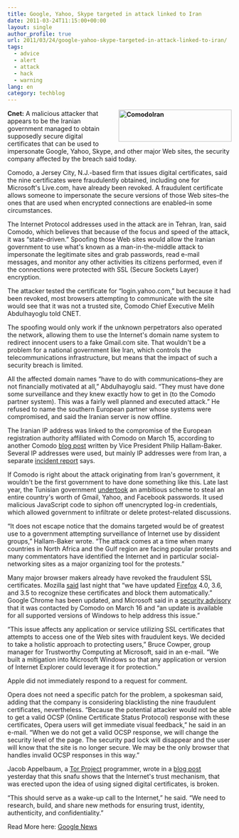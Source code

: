 ```yaml
---
title: Google, Yahoo, Skype targeted in attack linked to Iran
date: 2011-03-24T11:15:00+00:00
layout: single
author_profile: true
url: 2011/03/24/google-yahoo-skype-targeted-in-attack-linked-to-iran/
tags:
  - advice
  - alert
  - attack
  - hack
  - warning
lang: en
category: techblog
---
```

**[<img title="ComodoIran" border="0" alt="ComodoIran" align="right" src="http://lh6.ggpht.com/_vaUVXcmC3OI/TYsg3P9aj6I/AAAAAAAADyY/YSZlDesbfX4/ComodoIran_thumb%5B4%5D.png?imgmax=800" width="254" height="72" />](http://lh3.ggpht.com/_vaUVXcmC3OI/TYsg0zGgJAI/AAAAAAAADyU/wEjvWtDMkwI/s1600-h/ComodoIran%5B6%5D.png)Cnet:** A malicious attacker that appears to be the Iranian government managed to obtain supposedly secure digital certificates that can be used to impersonate Google, Yahoo, Skype, and other major Web sites, the security company affected by the breach said today. 

Comodo, a Jersey City, N.J.-based firm that issues digital certificates, said the nine certificates were fraudulently obtained, including one for Microsoft's Live.com, have already been revoked. A fraudulent certificate allows someone to impersonate the secure versions of those Web sites–the ones that are used when encrypted connections are enabled–in some circumstances.

The Internet Protocol addresses used in the attack are in Tehran, Iran, said Comodo, which believes that because of the focus and speed of the attack, it was “state-driven.” Spoofing those Web sites would allow the Iranian government to use what's known as a man-in-the-middle attack to impersonate the legitimate sites and grab passwords, read e-mail messages, and monitor any other activities its citizens performed, even if the connections were protected with SSL (Secure Sockets Layer) encryption.

The attacker tested the certificate for “login.yahoo.com,” but because it had been revoked, most browsers attempting to communicate with the site would see that it was not a trusted site, Comodo Chief Executive Melih Abdulhayoglu told CNET.

The spoofing would only work if the unknown perpetrators also operated the network, allowing them to use the Internet's domain name system to redirect innocent users to a fake Gmail.com site. That wouldn't be a problem for a national government like Iran, which controls the telecommunications infrastructure, but means that the impact of such a security breach is limited.

All the affected domain names “have to do with communications–they are not financially motivated at all,” Abdulhayoglu said. “They must have done some surveillance and they knew exactly how to get in (to the Comodo partner system). This was a fairly well planned and executed attack.” He refused to name the southern European partner whose systems were compromised, and said the Iranian server is now offline.

The Iranian IP address was linked to the compromise of the European registration authority affiliated with Comodo on March 15, according to another Comodo [blog post](http://blogs.comodo.com/it-security/data-security/the-recent-ca-compromise) written by Vice President Philip Hallam-Baker. Several IP addresses were used, but mainly IP addresses were from Iran, a separate [incident report](http://www.comodo.com/Comodo-Fraud-Incident-2011-03-23.html) says.

If Comodo is right about the attack originating from Iran's government, it wouldn't be the first government to have done something like this. Late last year, the Tunisian government [undertook](http://www.theatlantic.com/technology/archive/2011/01/the-inside-story-of-how-facebook-responded-to-tunisian-hacks/70044/) an ambitious scheme to steal an entire country's worth of Gmail, Yahoo, and Facebook passwords. It used malicious JavaScript code to siphon off unencrypted log-in credentials, which allowed government to infiltrate or delete protest-related discussions.

“It does not escape notice that the domains targeted would be of greatest use to a government attempting surveillance of Internet use by dissident groups,” Hallam-Baker wrote. “The attack comes at a time when many countries in North Africa and the Gulf region are facing popular protests and many commentators have identified the Internet and in particular social-networking sites as a major organizing tool for the protests.”

Many major browser makers already have revoked the fraudulent SSL certificates. Mozilla [said](https://blog.mozilla.com/security/2011/03/22/firefox-blocking-fraudulent-certificates/) last night that “we have updated [Firefox](http://www.cnet.com/firefox-3/) 4.0, 3.6, and 3.5 to recognize these certificates and block them automatically.” Google Chrome has been updated, and Microsoft said in a [security advisory](http://www.microsoft.com/technet/security/advisory/2524375.mspx) that it was contacted by Comodo on March 16 and “an update is available for all supported versions of Windows to help address this issue.”

“This issue affects any application or service utilizing SSL certificates that attempts to access one of the Web sites with fraudulent keys. We decided to take a holistic approach to protecting users,” Bruce Cowper, group manager for Trustworthy Computing at Microsoft, said in an e-mail. “We built a mitigation into Microsoft Windows so that any application or version of Internet Explorer could leverage it for protection.”

Apple did not immediately respond to a request for comment.

Opera does not need a specific patch for the problem, a spokesman said, adding that the company is considering blacklisting the nine fraudulent certificates, nevertheless. “Because the potential attacker would not be able to get a valid OCSP (Online Certificate Status Protocol) response with these certificates, Opera users will get immediate visual feedback,” he said in an e-mail. “When we do not get a valid OCSP response, we will change the security level of the page. The security pad lock will disappear and the user will know that the site is no longer secure. We may be the only browser that handles invalid OCSP responses in this way.”

Jacob Appelbaum, a [Tor Project](http://www.torproject.org/about/overview.html.en) programmer, wrote in a [blog post](https://blog.torproject.org/blog/detecting-certificate-authority-compromises-and-web-browser-collusion) yesterday that this snafu shows that the Internet's trust mechanism, that was erected upon the idea of using signed digital certificates, is broken.

“This should serve as a wake-up call to the Internet,” he said. “We need to research, build, and share new methods for ensuring trust, identity, authenticity, and confidentiality.”

Read More here: <a href="http://news.google.com/news/more?q=comodo&#038;hl=en&#038;prmd=ivnsu&#038;bav=on.2,or.r_gc.r_pw.&#038;um=1&#038;ie=UTF-8&#038;ncl=dEa1v8UYADeE1vMb29TbS90APoTjM&#038;ei=AWOLTfzrCIfPsgbP-tSkCg&#038;sa=X&#038;oi=news_result&#038;ct=more-results&#038;resnum=1&#038;ved=0CCsQqgIwAA" target="_blank">Google News</a>